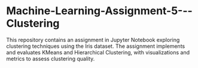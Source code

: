 # Machine-Learning-Assignment-5---Clustering
This repository contains an assignment in Jupyter Notebook exploring clustering techniques using the Iris dataset. The assignment implements and evaluates KMeans and Hierarchical Clustering, with visualizations and metrics to assess clustering quality.
